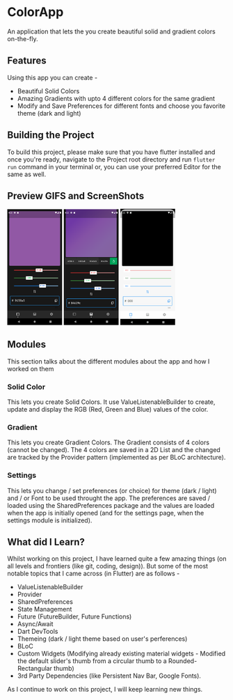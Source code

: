 # ColorApp
An application that lets the you create beautiful solid and gradient colors on-the-fly.

## Features
Using this app you can create -
- Beautiful Solid Colors 
- Amazing Gradients with upto 4 different colors for the same gradient
- Modify and Save Preferences for different fonts and choose you favorite theme (dark and light)

## Building the Project
To build this project, please make sure that you have flutter installed and once you're ready, navigate to the Project root directory and run ``flutter run`` command in your terminal or, you can use your preferred Editor for the same as well.

## Preview GIFS and ScreenShots
<div>
<img src="/ssGifs/solidColorSS.png" alt="solidColor" width="25%" height="25%"/>
 
<img src="/ssGifs/gradientSS.png" alt="Gradient" width="25%" height="25%"/>
 
<img src="/ssGifs/SettingsGif.gif" alt="Settings" width="25%" height="25%"/>
</div>

## Modules
This section talks about the different modules about the app and how I worked on them

 ### Solid Color
 This lets you create Solid Colors.
 It use ValueListenableBuilder to create, update and display the RGB (Red, Green and Blue) values of the color.
 
 ### Gradient
 This lets you create Gradient Colors. 
 The Gradient consists of 4 colors (cannot be changed). The 4 colors are saved in a 2D List and the changed are tracked by the Provider pattern (implemented as per BLoC architecture).
 
 ### Settings
 This lets you change / set preferences (or choice) for theme (dark / light) and / or Font to be used throught the app.
 The preferences are saved / loaded using the SharedPreferences package and the values are loaded when the app is initially opened (and for the settings page, when the settings module is initialized).
 
## What did I Learn?
 Whilst working on this project, I have learned quite a few amazing things (on all levels and frontiers (like git, coding, design)). But some of the most notable topics that I came across (in Flutter) are as follows -
 - ValueListenableBuilder
 - Provider
 - SharedPreferences
 - State Management
 - Future (FutureBuilder, Future Functions)
 - Async/Await
 - Dart DevTools
 - Themeing (dark / light theme based on user's perferences)
 - BLoC
 - Custom Widgets (Modifying already existing material widgets - Modified the default slider's thumb from a circular thumb to a Rounded-Rectangular thumb)
 - 3rd Party Dependencies (like Persistent Nav Bar, Google Fonts).

 As I continue to work on this project, I will keep learning new things.
